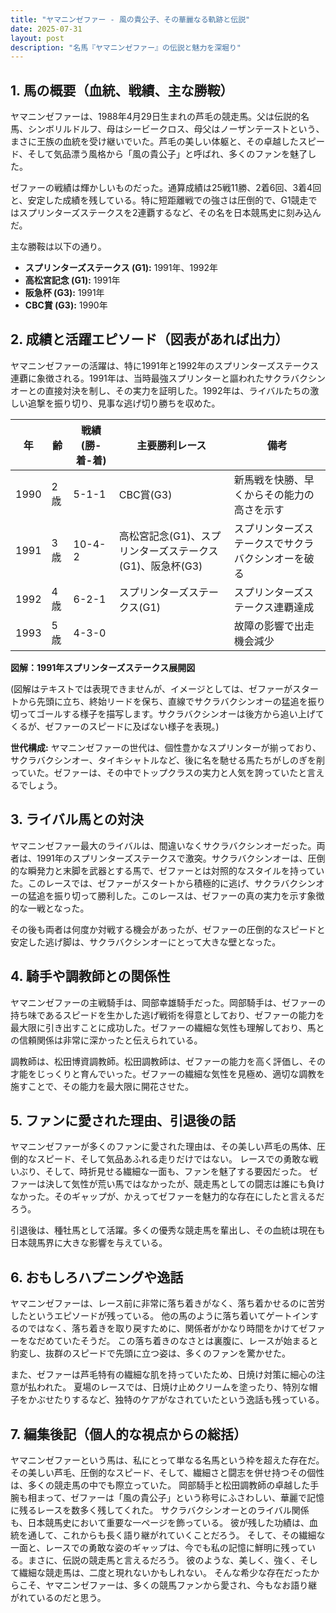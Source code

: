 ```yaml
---
title: "ヤマニンゼファー - 風の貴公子、その華麗なる軌跡と伝説"
date: 2025-07-31
layout: post
description: "名馬『ヤマニンゼファー』の伝説と魅力を深堀り"
---
```


## 1. 馬の概要（血統、戦績、主な勝鞍）

ヤマニンゼファーは、1988年4月29日生まれの芦毛の競走馬。父は伝説的名馬、シンボリルドルフ、母はシービークロス、母父はノーザンテーストという、まさに王族の血統を受け継いでいた。芦毛の美しい体躯と、その卓越したスピード、そして気品漂う風格から「風の貴公子」と呼ばれ、多くのファンを魅了した。

ゼファーの戦績は輝かしいものだった。通算成績は25戦11勝、2着6回、3着4回と、安定した成績を残している。特に短距離戦での強さは圧倒的で、G1競走ではスプリンターズステークスを2連覇するなど、その名を日本競馬史に刻み込んだ。

主な勝鞍は以下の通り。

* **スプリンターズステークス (G1):** 1991年、1992年
* **高松宮記念 (G1):** 1991年
* **阪急杯 (G3):** 1991年
* **CBC賞 (G3):** 1990年


## 2. 成績と活躍エピソード（図表があれば出力）

ヤマニンゼファーの活躍は、特に1991年と1992年のスプリンターズステークス連覇に象徴される。1991年は、当時最強スプリンターと謳われたサクラバクシンオーとの直接対決を制し、その実力を証明した。1992年は、ライバルたちの激しい追撃を振り切り、見事な逃げ切り勝ちを収めた。

| 年 | 齢 | 戦績 (勝-着-着) | 主要勝利レース | 備考 |
|---|---|---|---|---|
| 1990 | 2歳 | 5-1-1 | CBC賞(G3) | 新馬戦を快勝、早くからその能力の高さを示す |
| 1991 | 3歳 | 10-4-2 | 高松宮記念(G1)、スプリンターズステークス(G1)、阪急杯(G3) | スプリンターズステークスでサクラバクシンオーを破る |
| 1992 | 4歳 | 6-2-1 | スプリンターズステークス(G1) | スプリンターズステークス連覇達成 |
| 1993 | 5歳 | 4-3-0 |  | 故障の影響で出走機会減少 |


**図解：1991年スプリンターズステークス展開図**

(図解はテキストでは表現できませんが、イメージとしては、ゼファーがスタートから先頭に立ち、終始リードを保ち、直線でサクラバクシンオーの猛追を振り切ってゴールする様子を描写します。サクラバクシンオーは後方から追い上げてくるが、ゼファーのスピードに及ばない様子を表現。)

**世代構成:** ヤマニンゼファーの世代は、個性豊かなスプリンターが揃っており、サクラバクシンオー、タイキシャトルなど、後に名を馳せる馬たちがしのぎを削っていた。ゼファーは、その中でトップクラスの実力と人気を誇っていたと言えるでしょう。


## 3. ライバル馬との対決

ヤマニンゼファー最大のライバルは、間違いなくサクラバクシンオーだった。両者は、1991年のスプリンターズステークスで激突。サクラバクシンオーは、圧倒的な瞬発力と末脚を武器とする馬で、ゼファーとは対照的なスタイルを持っていた。このレースでは、ゼファーがスタートから積極的に逃げ、サクラバクシンオーの猛追を振り切って勝利した。このレースは、ゼファーの真の実力を示す象徴的な一戦となった。

その後も両者は何度か対戦する機会があったが、ゼファーの圧倒的なスピードと安定した逃げ脚は、サクラバクシンオーにとって大きな壁となった。


## 4. 騎手や調教師との関係性

ヤマニンゼファーの主戦騎手は、岡部幸雄騎手だった。岡部騎手は、ゼファーの持ち味であるスピードを生かした逃げ戦術を得意としており、ゼファーの能力を最大限に引き出すことに成功した。ゼファーの繊細な気性も理解しており、馬との信頼関係は非常に深かったと伝えられている。

調教師は、松田博資調教師。松田調教師は、ゼファーの能力を高く評価し、その才能をじっくりと育んでいった。ゼファーの繊細な気性を見極め、適切な調教を施すことで、その能力を最大限に開花させた。


## 5. ファンに愛された理由、引退後の話

ヤマニンゼファーが多くのファンに愛された理由は、その美しい芦毛の馬体、圧倒的なスピード、そして気品あふれる走りだけではない。  レースでの勇敢な戦いぶり、そして、時折見せる繊細な一面も、ファンを魅了する要因だった。  ゼファーは決して気性が荒い馬ではなかったが、競走馬としての闘志は誰にも負けなかった。そのギャップが、かえってゼファーを魅力的な存在にしたと言えるだろう。

引退後は、種牡馬として活躍。多くの優秀な競走馬を輩出し、その血統は現在も日本競馬界に大きな影響を与えている。


## 6. おもしろハプニングや逸話

ヤマニンゼファーは、レース前に非常に落ち着きがなく、落ち着かせるのに苦労したというエピソードが残っている。  他の馬のように落ち着いてゲートインするのではなく、落ち着きを取り戻すために、関係者がかなり時間をかけてゼファーをなだめていたそうだ。  この落ち着きのなさとは裏腹に、レースが始まると豹変し、抜群のスピードで先頭に立つ姿は、多くのファンを驚かせた。

また、ゼファーは芦毛特有の繊細な肌を持っていたため、日焼け対策に細心の注意が払われた。  夏場のレースでは、日焼け止めクリームを塗ったり、特別な帽子をかぶせたりするなど、独特のケアがなされていたという逸話も残っている。


## 7. 編集後記（個人的な視点からの総括）

ヤマニンゼファーという馬は、私にとって単なる名馬という枠を超えた存在だ。  その美しい芦毛、圧倒的なスピード、そして、繊細さと闘志を併せ持つその個性は、多くの競走馬の中でも際立っていた。  岡部騎手と松田調教師の卓越した手腕も相まって、ゼファーは「風の貴公子」という称号にふさわしい、華麗で記憶に残るレースを数多く残してくれた。  サクラバクシンオーとのライバル関係も、日本競馬史において重要な一ページを飾っている。  彼が残した功績は、血統を通して、これからも長く語り継がれていくことだろう。  そして、その繊細な一面と、レースでの勇敢な姿のギャップは、今でも私の記憶に鮮明に残っている。まさに、伝説の競走馬と言えるだろう。  彼のような、美しく、強く、そして繊細な競走馬は、二度と現れないかもしれない。  そんな希少な存在だったからこそ、ヤマニンゼファーは、多くの競馬ファンから愛され、今もなお語り継がれているのだと思う。
